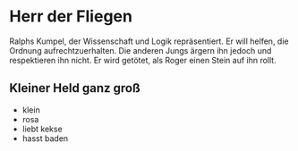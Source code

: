# Herr der Fliegen

Ralphs Kumpel, der Wissenschaft und Logik repräsentiert. 
Er will helfen, 
die Ordnung aufrechtzuerhalten. Die anderen Jungs ärgern ihn
jedoch und respektieren ihn nicht. 
Er wird getötet, als Roger einen Stein auf ihn rollt.
## Kleiner Held ganz groß
 * klein
* rosa
 * liebt kekse
* hasst baden
